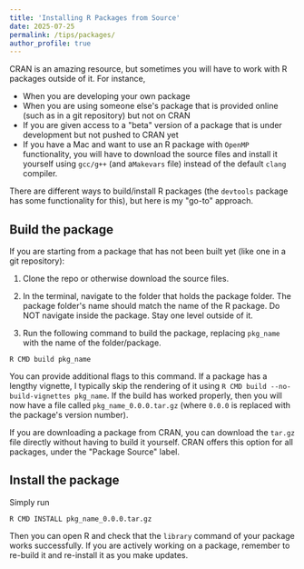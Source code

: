 ```yaml
---
title: 'Installing R Packages from Source'
date: 2025-07-25
permalink: /tips/packages/
author_profile: true
---
```


CRAN is an amazing resource, but sometimes you will have to work with R packages outside of it.  For instance,

* When you are developing your own package
* When you are using someone else's package that is provided online (such as in a git repository) but not on CRAN
* If you are given access to a "beta" version of a package that is under development but not pushed to CRAN yet
* If you have a Mac and want to use an R package with `OpenMP` functionality, you will have to download the source files and install it yourself using `gcc/g++` (and a`Makevars` file) instead of the default `clang` compiler.

There are different ways to build/install R packages (the `devtools` package has some functionality for this), but here is my "go-to" approach.

Build the package
------

If you are starting from a package that has not been built yet (like one in a git repository):

1. Clone the repo or otherwise download the source files.

2. In the terminal, navigate to the folder that holds the package folder.  The package folder's name should match the name of the R package.  Do NOT navigate inside the package.  Stay one level outside of it.

3. Run the following command to build the package, replacing `pkg_name` with the name of the folder/package.

```
R CMD build pkg_name
```

You can provide additional flags to this command.  If a package has a lengthy vignette, I typically skip the rendering of it using `R CMD build --no-build-vignettes pkg_name`.  If the build has worked properly, then you will now have a file called `pkg_name_0.0.0.tar.gz` (where `0.0.0` is replaced with the package's version number).

If you are downloading a package from CRAN, you can download the `tar.gz` file directly without having to build it yourself.  CRAN offers this option for all packages, under the "Package Source" label.

Install the package
------

Simply run

```
R CMD INSTALL pkg_name_0.0.0.tar.gz
```

Then you can open R and check that the `library` command of your package works successfully.  If you are actively working on a package, remember to re-build it and re-install it as you make updates.
